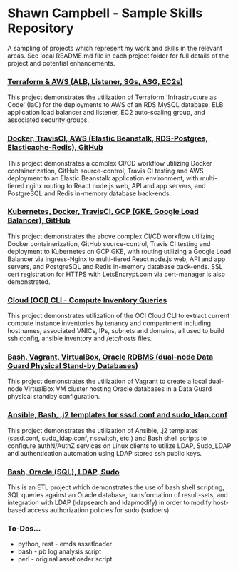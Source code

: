 # Shawn Campbell - Sample Skills Repository

A sampling of projects which represent my work and skills in the relevant areas. See local README.md file in each project folder for full details of the project and potential enhancements.

### [Terraform & AWS (ALB, Listener, SGs, ASG, EC2s)](./terraform-aws/)

This project demonstrates the utilization of Terraform 'Infrastructure as Code' (IaC) for the deployments to AWS of an RDS MySQL database, ELB application load balancer and listener, EC2 auto-scaling group, and associated security groups.

### [Docker, TravisCI, AWS (Elastic Beanstalk, RDS-Postgres, Elasticache-Redis), GitHub](./docker-aws/)

This project demonstrates a complex CI/CD workflow utilizing Docker containerization, GitHub source-control, Travis CI testing and AWS deployment to an Elastic Beanstalk application environment, with multi-tiered nginx routing to React node.js web, API and app servers, and PostgreSQL and Redis in-memory database back-ends.

### [Kubernetes, Docker, TravisCI, GCP (GKE, Google Load Balancer), GitHub](./kubernetes-docker-gcp/)

This project demonstrates the above complex CI/CD workflow utilizing Docker containerization, GitHub source-control, Travis CI testing and deployment to Kubernetes on GCP GKE, with routing utilizing a Google Load Balancer via Ingress-Nginx to multi-tiered React node.js web, API and app servers, and PostgreSQL and Redis in-memory database back-ends. SSL cert registration for HTTPS with LetsEncrypt.com via cert-manager is also demonstrated.

### [Cloud (OCI) CLI - Compute Inventory Queries](./cloud-oci-cli/)

This project demonstrates utilization of the OCI Cloud CLI to extract current compute instance inventories by tenancy and compartment including hostnames, associated VNICs, IPs, subnets and domains, all used to build ssh config, ansible inventory and /etc/hosts files.

### [Bash, Vagrant, VirtualBox, Oracle RDBMS (dual-node Data Guard Physical Stand-by Databases)](./bash-oracle-vagrant/)

This project demonstrates the utilization of Vagrant to create a local dual-node VirtualBox VM cluster hosting Oracle databases in a Data Guard physical standby configuration.  

### [Ansible, Bash, .j2 templates for sssd.conf and sudo_ldap.conf](./ansible-ldap-sssd-sudo/)

This project demonstrates the utilization of Ansible, .j2 templates (sssd.conf, sudo_ldap.conf, nsswitch, etc.) and Bash shell scripts to configure authN/AuthZ services on Linux clients to utilize LDAP, Sudo_LDAP and authentication automation using LDAP stored ssh public keys.

### [Bash, Oracle (SQL), LDAP, Sudo](./bash-sql-ldap-sudo/)

This is an ETL project which demonstrates the use of bash shell scripting, SQL queries against an Oracle database, transformation of result-sets, and integration with LDAP (ldapsearch and ldapmodify) in order to modify host-based access authorization policies for sudo (sudoers).

### To-Dos...

- python, rest - emds assetloader
- bash - pb log analysis script
- perl - original assetloader script
